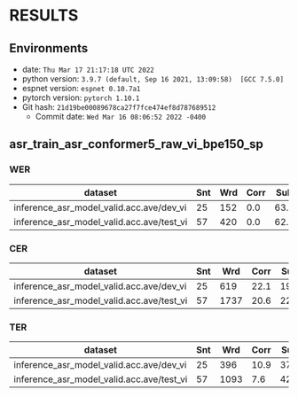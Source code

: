 <!-- Generated by scripts/utils/show_asr_result.sh -->
# RESULTS
## Environments
- date: `Thu Mar 17 21:17:18 UTC 2022`
- python version: `3.9.7 (default, Sep 16 2021, 13:09:58)  [GCC 7.5.0]`
- espnet version: `espnet 0.10.7a1`
- pytorch version: `pytorch 1.10.1`
- Git hash: `21d19be00089678ca27f7fce474ef8d787689512`
  - Commit date: `Wed Mar 16 08:06:52 2022 -0400`

## asr_train_asr_conformer5_raw_vi_bpe150_sp
### WER

|dataset|Snt|Wrd|Corr|Sub|Del|Ins|Err|S.Err|
|---|---|---|---|---|---|---|---|---|
|inference_asr_model_valid.acc.ave/dev_vi|25|152|0.0|63.2|36.8|0.0|100.0|100.0|
|inference_asr_model_valid.acc.ave/test_vi|57|420|0.0|62.1|37.9|3.6|103.6|100.0|

### CER

|dataset|Snt|Wrd|Corr|Sub|Del|Ins|Err|S.Err|
|---|---|---|---|---|---|---|---|---|
|inference_asr_model_valid.acc.ave/dev_vi|25|619|22.1|19.9|58.0|0.5|78.4|100.0|
|inference_asr_model_valid.acc.ave/test_vi|57|1737|20.6|22.9|56.6|1.2|80.7|100.0|

### TER

|dataset|Snt|Wrd|Corr|Sub|Del|Ins|Err|S.Err|
|---|---|---|---|---|---|---|---|---|
|inference_asr_model_valid.acc.ave/dev_vi|25|396|10.9|37.4|51.8|0.3|89.4|100.0|
|inference_asr_model_valid.acc.ave/test_vi|57|1093|7.6|42.1|50.3|1.2|93.6|100.0|

